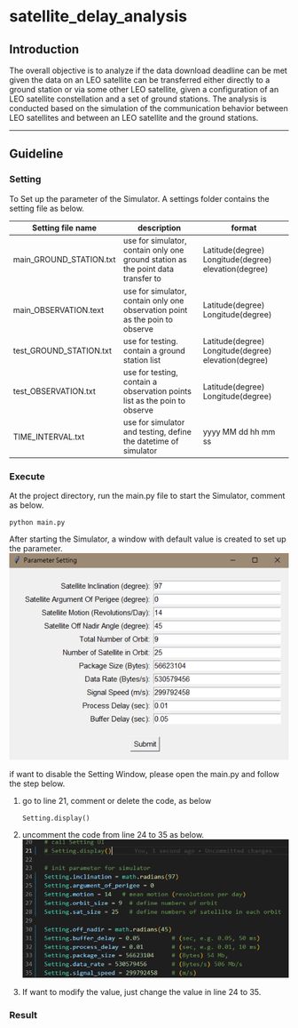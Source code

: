 # satellite_delay_analysis

## Introduction

The overall objective is to analyze if the data download deadline can be met given the data on an LEO satellite can be transferred either directly to a ground station or via some other LEO satellite, given a configuration of an LEO satellite constellation and a set of ground stations. The analysis is conducted based on the simulation of the communication behavior between LEO satellites and between an LEO satellite and the ground stations.

---

## Guideline

### Setting

To Set up the parameter of the Simulator. A settings folder contains the setting file as below.

| Setting file name       | description                                                                      | format                                               |
| ----------------------- | -------------------------------------------------------------------------------- | ---------------------------------------------------- |
| main_GROUND_STATION.txt | use for simulator, contain only one ground station as the point data transfer to | Latitude(degree) Longitude(degree) elevation(degree) |
| main_OBSERVATION.text   | use for simulator, contain only one observation point as the poin to observe    | Latitude(degree) Longitude(degree)                   |
| test_GROUND_STATION.txt | use for testing. contain a ground station list                                   | Latitude(degree) Longitude(degree) elevation(degree) |
| test_OBSERVATION.txt    | use for testing, contain a observation points list as the poin to observe        | Latitude(degree) Longitude(degree)                   |
| TIME_INTERVAL.txt       | use for simulator and testing, define the datetime of simulator                 | yyyy MM dd hh mm ss                                  |

### Execute

At the project directory, run the main.py file to start the Simulator, comment as below.

```
python main.py
```

After starting the Simulator, a window with default value is created to set up the parameter.
![Setting Window](readme_img/settingUI.png)

if want to disable the Setting Window, please open the main.py and follow the step below.

1. go to line 21, comment or delete the code, as below

    ```
    Setting.display()
    ```


2. uncomment the code from line 24 to 35 as below.
![Setting Window](readme_img/disable_setting_UI.png)

3. If want to modify the value, just change the value in line 24 to 35.

### Result